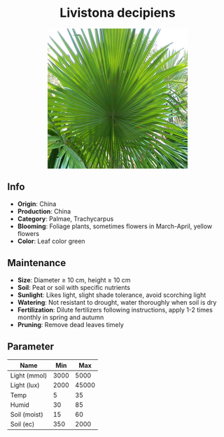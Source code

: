 <h1 align='center'>Livistona decipiens</h1>
<p align="center">
    <img 
        align='center'
        width='320'
        src="../images/livistona decipiens.png" 
        alt='Livistona decipiens' />
</p>

## Info

 - **Origin**: China
 - **Production**: China
 - **Category**: Palmae, Trachycarpus
 - **Blooming**: Foliage plants, sometimes flowers in March-April, yellow flowers
 - **Color**: Leaf color green

## Maintenance

 - **Size**: Diameter ≥ 10 cm, height ≥ 10 cm
 - **Soil**: Peat or soil with specific nutrients
 - **Sunlight**: Likes light, slight shade tolerance, avoid scorching light
 - **Watering**: Not resistant to drought, water thoroughly when soil is dry
 - **Fertilization**: Dilute fertilizers following instructions, apply 1-2 times monthly in spring and autumn
 - **Pruning**: Remove dead leaves timely

## Parameter

| Name         | Min  | Max   |
|--------------|------|-------|
| Light (mmol) | 3000 | 5000  |
| Light (lux)  | 2000 | 45000 |
| Temp         | 5    | 35    |
| Humid        | 30   | 85    |
| Soil (moist) | 15   | 60    |
| Soil (ec)    | 350  | 2000  |